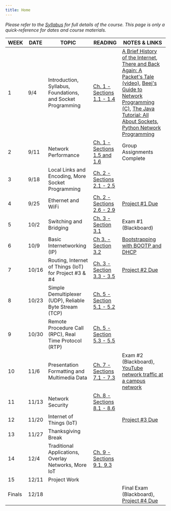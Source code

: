 ```yaml
---
title: Home
---
```

*Please refer to the [Syllabus](syllabus.html) for full details of the course. This page is only a quick-reference for dates and course materials.*

|  WEEK  | DATE  |                            TOPIC                            |                                           READING                                            |                                                                                                                                                                                                                                             NOTES & LINKS                                                                                                                                                                                                                                             |
|--------|-------|-------------------------------------------------------------|----------------------------------------------------------------------------------------------|-------------------------------------------------------------------------------------------------------------------------------------------------------------------------------------------------------------------------------------------------------------------------------------------------------------------------------------------------------------------------------------------------------------------------------------------------------------------------------------------------------|
| 1      | 9/4   | Introduction, Syllabus, Foundations, and Socket Programming | [Ch. 1 - Sections 1.1 - 1.4](https://book.systemsapproach.org/foundation/problem.html)       | [A Brief History of the Internet](http://www.internetsociety.org/internet/what-internet/history-internet/brief-history-internet), [There and Back Again: A Packet's Tale (video)](https://www.youtube.com/watch?v=ewrBalT_eBM), [Beej's Guide to Network Programming (C)](http://beej.us/guide/bgnet/), [The Java Tutorial: All About Sockets](https://docs.oracle.com/javase/tutorial/networking/sockets/), [Python Network Programming](http://www.tutorialspoint.com/python/python_networking.htm) |
| 2      | 9/11  | Network Performance                                         | [Ch. 1 - Sections 1.5 and 1.6](https://book.systemsapproach.org/foundation/performance.html) | Group Assignments Complete                                                                                                                                                                                                                                                                                                                                                                                                                                                                            |
| 3      | 9/18  | Local Links and Encoding, More Socket Programming           | [Ch. 2 - Sections 2.1 - 2.5](https://book.systemsapproach.org/direct/problem.html)           |                                                                                                                                                                                                                                                                                                                                                                                                                                                                                                       |
| 4      | 9/25  | Ethernet and WiFi                                           | [Ch. 2 - Sections 2.6 - 2.9](https://book.systemsapproach.org/direct/ethernet.html)          | [Project #1 Due](/project-1.html)                                                                                                                                                                                                                                                                                                                                                                                                                                                                     |
| 5      | 10/2  | Switching and Bridging                                      | [Ch. 3 - Section 3.1](https://book.systemsapproach.org/internetworking/switching.html)       | Exam #1 (Blackboard)                                                                                                                                                                                                                                                                                                                                                                                                                                                                                  |
| 6      | 10/9  | Basic Internetworking (IP)                                  | [Ch 3. - Section 3.2](https://book.systemsapproach.org/internetworking/basic-ip.html)        | [Bootstrapping with BOOTP and DHCP](https://www.cisco.com/c/en/us/about/press/internet-protocol-journal/back-issues/table-contents-22/dhcp.html)                                                                                                                                                                                                                                                                                                                                                      |
| 7      | 10/16 | Routing, Internet of Things (IoT) for Project #3 & #4       | [Ch. 3 - Section 3.3 - 3.5](https://book.systemsapproach.org/internetworking/routing.html)   | [Project #2 Due](/project-2.html)                                                                                                                                                                                                                                                                                                                                                                                                                                                                     |
| 8      | 10/23 | Simple Demultiplexer (UDP), Reliable Byte Stream (TCP)      | [Ch. 5 - Section 5.1 - 5.2](https://book.systemsapproach.org/e2e/problem.html)               |                                                                                                                                                                                                                                                                                                                                                                                                                                                                                                       |
| 9      | 10/30 | Remote Procedure Call (RPC), Real Time Protocol (RTP)       | [Ch. 5 - Section 5.3 - 5.5](https://book.systemsapproach.org/e2e/rpc.html)                   |                                                                                                                                                                                                                                                                                                                                                                                                                                                                                                       |
| 10     | 11/6  | Presentation Formatting and Multimedia Data                 | [Ch. 7 - Sections 7.1 - 7.3](https://book.systemsapproach.org/data/problem.html)             | Exam #2 (Blackboard), [YouTube network traffic at a campus network](http://gaia.cs.umass.edu/networks/papers/MMCN08-0.2.pdf)                                                                                                                                                                                                                                                                                                                                                                          |
| 11     | 11/13 | Network Security                                            | [Ch. 8 - Sections 8.1 - 8.6](https://book.systemsapproach.org/security/problem.html)         |                                                                                                                                                                                                                                                                                                                                                                                                                                                                                                       |
| 12     | 11/20 | Internet of Things (IoT)                                    |                                                                                              | [Project #3 Due](/project-3.html)                                                                                                                                                                                                                                                                                                                                                                                                                                                                     |
| 13     | 11/27 | Thanksgiving Break                                          |                                                                                              |                                                                                                                                                                                                                                                                                                                                                                                                                                                                                                       |
| 14     | 12/4  | Traditional Applications, Overlay Networks, More IoT        | [Ch. 9 - Sections 9.1, 9.3](https://book.systemsapproach.org/applications/problem.html)      |                                                                                                                                                                                                                                                                                                                                                                                                                                                                                                       |
| 15     | 12/11 | Project Work                                                |                                                                                              |                                                                                                                                                                                                                                                                                                                                                                                                                                                                                                       |
| Finals | 12/18 |                                                             |                                                                                              | Final Exam (Blackboard), [Project #4 Due](/project-4.html)                                                                                                                                                                                                                                                                                                                                                                                                                                            |
